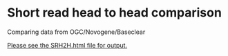 # Short read head to head comparison

Comparing data from OGC/Novogene/Baseclear

[Please see the SRH2H.html file for output.](https://samlipworth.github.io/short_read_h2h/SRH2H.html)
